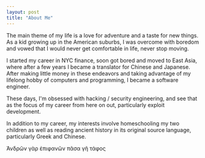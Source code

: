 ```yaml
---
layout: post
title: "About Me"
---
```


The main theme of my life is a love for adventure and a taste for new things. As a kid growing up in the American suburbs, I was overcome with boredom and vowed that I would never get comfortable in life, never stop moving.

I started my career in NYC finance, soon got bored and moved to East Asia, where after a few years I became a translator for Chinese and Japanese.  After making little money in these endeavors and taking advantage of my lifelong hobby of computers and programming, I became a software engineer.  

These days, I'm obsessed with hacking / security engineering, and see that as the focus of my career from here on out, particularly exploit development.

In addition to my career, my interests involve homeschooling my two children as well as reading ancient history in its original source language, particularly Greek and Chinese.

Ἀνδρῶν γὰρ ἐπιφανῶν πᾶσα γῆ τάφος 

